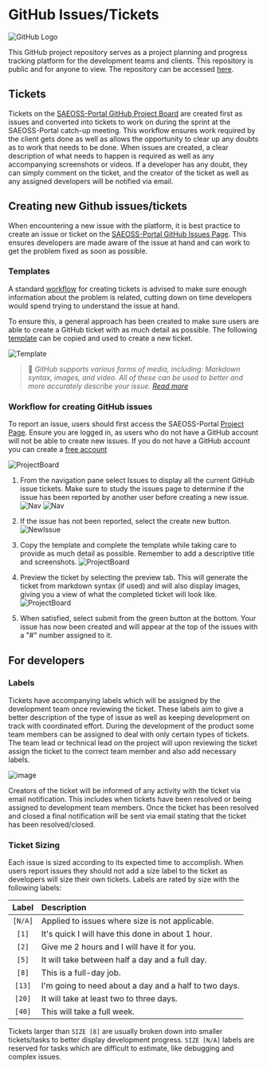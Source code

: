 # GitHub Issues/Tickets

![GitHub Logo](../img/GitHub-Mark.png)

This GitHub project repository serves as a project planning and progress tracking platform for the development teams and clients. This repository is public and for anyone to view. The repository can be accessed [here](https://github.com/kartoza/SAEOSS-Portal).

## Tickets

Tickets on the [SAEOSS-Portal GitHub Project Board](https://github.com/kartoza/SAEOSS-Portal/issues) are created first as issues and converted into tickets to work on during the sprint at the SAEOSS-Portal catch-up meeting. This workflow ensures work required by the client gets done as well as allows the opportunity to clear up any doubts as to work that needs to be done. When issues are created, a clear description of what needs to happen is required as well as any accompanying screenshots or videos. If a developer has any doubt, they can simply comment on the ticket, and the creator of the ticket as well as any assigned developers will be notified via email.

## Creating new Github issues/tickets

When encountering a new issue with the platform, it is best practice to create an issue or ticket on the [SAEOSS-Portal GitHub Issues Page](https://github.com/kartoza/SAEOSS-Portal/issues). This ensures developers are made aware of the issue at hand and can work to get the problem fixed as soon as possible.

### Templates

A standard [workflow](#workflow-for-creating-github-issues) for creating tickets is advised to make sure enough information about the problem is related, cutting down on time developers would spend trying to understand the issue at hand.

To ensure this, a general approach has been created to make sure users are able to create a GitHub ticket with as much detail as possible. The following [template](../../developer/guide/templates/bug-report-message-template.md) can be copied and used to create a new ticket.

![Template](../img/github_bug_template.png)

> 🚩 *GitHub supports various forms of media, including: Markdown syntax, images, and video. All of these can be used to better and more accurately describe your issue. [Read more](https://docs.github.com/en/get-started/writing-on-github/getting-started-with-writing-and-formatting-on-github/basic-writing-and-formatting-syntax)*

### Workflow for creating GitHub issues

To report an issue, users should first access the SAEOSS-Portal [Project Page](https://github.com/kartoza/SAEOSS-Portal). Ensure you are logged in, as users who do not have a GitHub account will not be able to create new issues. If you do not have a GitHub account you can create a [free account](https://github.com/signup?ref_cta=Sign+up&ref_loc=header+logged+out&ref_page=%2F&source=header-home)

![ProjectBoard](../img/Gh_project.png)

1. From the navigation pane select Issues to display all the current GitHub issue tickets. Make sure to study the issues page to determine if the issue has been reported by another user before creating a new issue.
    ![Nav](../img/Gh_issue.png)
    ![Nav](../img/Gh_issues.png)

2. If the issue has not been reported, select the create new button.
    ![NewIssue](../img/Gh_newIssue.png)

3. Copy the template and complete the template while taking care to provide as much detail as possible. Remember to add a descriptive title and screenshots.
    ![ProjectBoard](../img/Gh_NewIss.png)

4. Preview the ticket by selecting the preview tab. This will generate the ticket from markdown syntax (if used) and will also display images, giving you a view of what the completed ticket will look like.
    ![ProjectBoard](../img/Gh_newIssPre.png)

5. When satisfied, select submit from the green button at the bottom. Your issue has now been created and will appear at the top of the issues with a "#" number assigned to it.

## For developers

### Labels

Tickets have accompanying labels which will be assigned by the development team once reviewing the ticket. These labels aim to give a better description of the type of issue as well as keeping development on track with coordinated effort. During the development of the product some team members can be assigned to deal with only certain types of tickets. The team lead or technical lead on the project will upon reviewing the ticket assign the ticket to the correct team member and also add necessary labels.

![image](../img/GH_labels.png)

Creators of the ticket will be informed of any activity with the ticket via email notification. This includes when tickets have been resolved or being assigned to development team members. Once the ticket has been resolved and closed a final notification will be sent via email stating that the ticket has been resolved/closed.

### Ticket Sizing

Each issue is sized according to its expected time to accomplish. When users report issues they should not add a size label to the ticket as developers will size their own tickets. Labels are rated by size with the following labels:  

| Label | Description |
| :---: | :-----------|
| `[N/A]`  | Applied to issues where size is not applicable. |
| `[1]`  | It's quick I will have this done in about 1 hour.  |
| `[2]`  | Give me 2 hours and I will have it for you.  |
| `[5]`  | It will take between half a day and a full day.  |
| `[8]`  | This is a full-day job.  |
| `[13]`  | I'm going to need about a day and a half to two days.  |
| `[20]`  | It will take at least two to three days.  |
| `[40]`  | This will take a full week.  |

Tickets larger than `SIZE [8]` are usually broken down into smaller tickets/tasks to better display development progress. `SIZE [N/A]` labels are reserved for tasks which are difficult to estimate, like debugging and complex issues.
